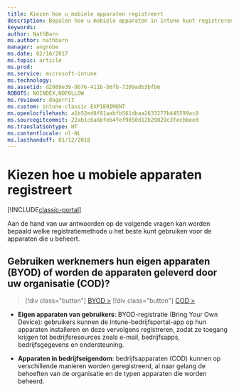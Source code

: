 ```yaml
---
title: Kiezen hoe u mobiele apparaten registreert
description: Bepalen hoe u mobiele apparaten in Intune kunt registreren door enkele eenvoudige vragen te beantwoorden
keywords: 
author: NathBarn
ms.author: nathbarn
manager: angrobe
ms.date: 02/16/2017
ms.topic: article
ms.prod: 
ms.service: microsoft-intune
ms.technology: 
ms.assetid: d2989e39-9b76-411b-b6fb-7209adb3bfb6
ROBOTS: NOINDEX,NOFOLLOW
ms.reviewer: dagerrit
ms.custom: intune-classic EXPIERIMENT
ms.openlocfilehash: a1b52ed8f81aabfb561dbaa2633277b445599ac8
ms.sourcegitcommit: 22ab1c6a6bfeb4fef9850d12b29829c3fecbbeed
ms.translationtype: HT
ms.contentlocale: nl-NL
ms.lasthandoff: 01/12/2018
---
```

# <a name="choose-how-to-enroll-mobile-devices"></a>Kiezen hoe u mobiele apparaten registreert

[!INCLUDE[classic-portal](../includes/classic-portal.md)]

Aan de hand van uw antwoorden op de volgende vragen kan worden bepaald welke registratiemethode u het beste kunt gebruiken voor de apparaten die u beheert.

## <a name="do-employees-bring-their-own-devices-byod-or-are-devices-provided-by-your-organization-cod"></a>**Gebruiken werknemers hun eigen apparaten (BYOD) of worden de apparaten geleverd door uw organisatie (COD)?**

> [!div class="button"]
[BYOD >](choose-how-to-enroll-devices2.md)
> [!div class="button"]
[COD >](choose-how-to-enroll-devices3.md)

- **Eigen apparaten van gebruikers**: BYOD-registratie (Bring Your Own Device): gebruikers kunnen de Intune-bedrijfsportal-app op hun apparaten installeren en deze vervolgens registreren, zodat ze toegang krijgen tot bedrijfsresources zoals e-mail, bedrijfsapps, bedrijfsgegevens en ondersteuning.  

- **Apparaten in bedrijfseigendom**: bedrijfsapparaten (COD) kunnen op verschillende manieren worden geregistreerd, al naar gelang de behoeften van de organisatie en de typen apparaten die worden beheerd.
